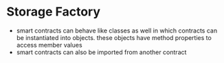# Storage Factory
- smart contracts can behave like classes as well in which contracts can be 
instantiated into objects. these objects have method properties to access 
member values
- smart contracts can also be imported from another contract